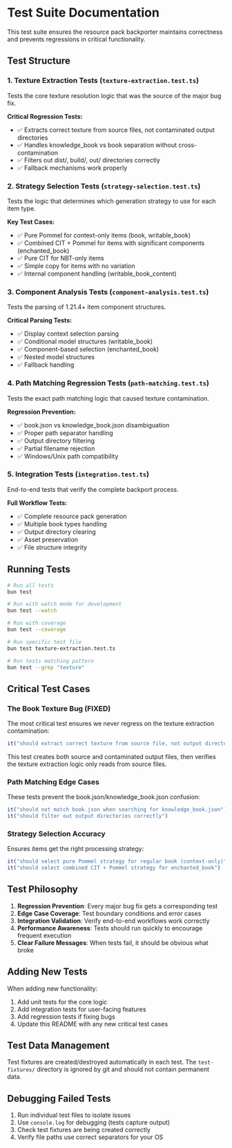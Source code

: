 # Test Suite Documentation

This test suite ensures the resource pack backporter maintains correctness and prevents regressions in critical functionality.

## Test Structure

### 1. Texture Extraction Tests (`texture-extraction.test.ts`)
Tests the core texture resolution logic that was the source of the major bug fix.

**Critical Regression Tests:**
- ✅ Extracts correct texture from source files, not contaminated output directories
- ✅ Handles knowledge_book vs book separation without cross-contamination  
- ✅ Filters out dist/, build/, out/ directories correctly
- ✅ Fallback mechanisms work properly

### 2. Strategy Selection Tests (`strategy-selection.test.ts`)
Tests the logic that determines which generation strategy to use for each item type.

**Key Test Cases:**
- ✅ Pure Pommel for context-only items (book, writable_book)
- ✅ Combined CIT + Pommel for items with significant components (enchanted_book)
- ✅ Pure CIT for NBT-only items
- ✅ Simple copy for items with no variation
- ✅ Internal component handling (writable_book_content)

### 3. Component Analysis Tests (`component-analysis.test.ts`)
Tests the parsing of 1.21.4+ item component structures.

**Critical Parsing Tests:**
- ✅ Display context selection parsing
- ✅ Conditional model structures (writable_book)
- ✅ Component-based selection (enchanted_book)
- ✅ Nested model structures
- ✅ Fallback handling

### 4. Path Matching Regression Tests (`path-matching.test.ts`)
Tests the exact path matching logic that caused texture contamination.

**Regression Prevention:**
- ✅ book.json vs knowledge_book.json disambiguation
- ✅ Proper path separator handling
- ✅ Output directory filtering
- ✅ Partial filename rejection
- ✅ Windows/Unix path compatibility

### 5. Integration Tests (`integration.test.ts`)
End-to-end tests that verify the complete backport process.

**Full Workflow Tests:**
- ✅ Complete resource pack generation
- ✅ Multiple book types handling
- ✅ Output directory clearing
- ✅ Asset preservation
- ✅ File structure integrity

## Running Tests

```bash
# Run all tests
bun test

# Run with watch mode for development
bun test --watch

# Run with coverage
bun test --coverage

# Run specific test file
bun test texture-extraction.test.ts

# Run tests matching pattern
bun test --grep "texture"
```

## Critical Test Cases

### The Book Texture Bug (FIXED)
The most critical test ensures we never regress on the texture extraction contamination:

```typescript
it("should extract correct texture from source file, not output directory")
```

This test creates both source and contaminated output files, then verifies the texture extraction logic only reads from source files.

### Path Matching Edge Cases
These tests prevent the book.json/knowledge_book.json confusion:

```typescript
it("should not match book.json when searching for knowledge_book.json")
it("should filter out output directories correctly")
```

### Strategy Selection Accuracy
Ensures items get the right processing strategy:

```typescript
it("should select pure Pommel strategy for regular book (context-only)")
it("should select combined CIT + Pommel strategy for enchanted_book")
```

## Test Philosophy

1. **Regression Prevention**: Every major bug fix gets a corresponding test
2. **Edge Case Coverage**: Test boundary conditions and error cases
3. **Integration Validation**: Verify end-to-end workflows work correctly
4. **Performance Awareness**: Tests should run quickly to encourage frequent execution
5. **Clear Failure Messages**: When tests fail, it should be obvious what broke

## Adding New Tests

When adding new functionality:

1. Add unit tests for the core logic
2. Add integration tests for user-facing features
3. Add regression tests if fixing bugs
4. Update this README with any new critical test cases

## Test Data Management

Test fixtures are created/destroyed automatically in each test. The `test-fixtures/` directory is ignored by git and should not contain permanent data.

## Debugging Failed Tests

1. Run individual test files to isolate issues
2. Use `console.log` for debugging (tests capture output)
3. Check test fixtures are being created correctly
4. Verify file paths use correct separators for your OS
